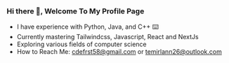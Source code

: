 ### Hi there 👋, Welcome To My Profile Page

- I have experience with Python, Java, and C++ ⌨️
- Currently mastering Tailwindcss, Javascript, React and NextJs
- Exploring various fields of computer science
- How to Reach Me: cdefrst58@gmail.com or temirlann26@outlook.com



<!--
**TemirlanN-dev/TemirlanN-dev** is a ✨ _special_ ✨ repository because its `README.md` (this file) appears on your GitHub profile.

Here are some ideas to get you started:

- 🔭 I’m currently working on ...
- 🌱 I’m currently learning ...
- 👯 I’m looking to collaborate on ...
- 🤔 I’m looking for help with ...
- 💬 Ask me about ...
- 📫 How to reach me: ...
- 😄 Pronouns: ...
- ⚡ Fun fact: ...
-->
